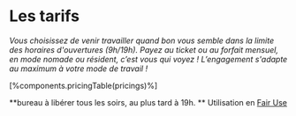 # Les tarifs
*Vous choisissez de venir travailler quand bon vous semble dans la limite des horaires d'ouvertures (9h/19h). Payez au ticket ou au forfait mensuel, en mode nomade ou résident, c’est vous qui voyez !
L’engagement s'adapte au maximum à votre mode de travail !*

[%components.pricingTable(pricings)%]

\*\*bureau à libérer tous les soirs, au plus tard à 19h.
\*\* Utilisation en [Fair Use](http://fr.wikipedia.org/wiki/Fair_use "Lire définition du Fair use sur Wikipédia")
